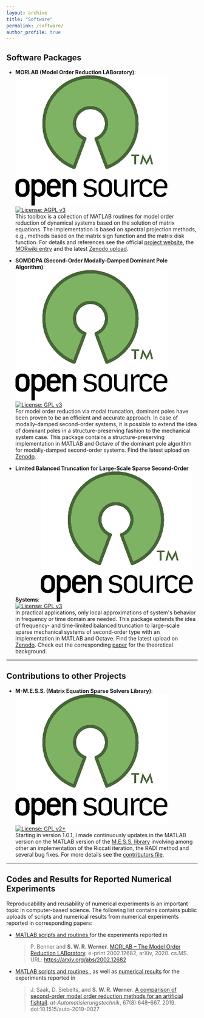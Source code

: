```yaml
---
layout: archive
title: "Software"
permalink: /software/
author_profile: true
--- 
```


## Software Packages ##

* **MORLAB (Model Order Reduction LABoratory)**:
  <a target ="_blank"
  href="https://en.wikipedia.org/wiki/Open-source_software">
  <img src="../images/open_source_symbol.png" alt="Open Source Software"
  class="opensource"></a>
  <a href="https://www.gnu.org/licenses/agpl-3.0">
  <img src="https://img.shields.io/badge/License-AGPL%20v3+-blue.svg"
  alt="License: AGPL v3" class="badge"></a><br/>
  This toolbox is a collection of MATLAB routines for model order reduction of 
  dynamical systems based on the solution of matrix equations.
  The implementation is based on spectral projection methods, e.g., methods 
  based on the matrix sign function and the matrix disk function.
  For details and references see the official <a target="_blank" 
  href="https://www.mpi-magdeburg.mpg.de/projects/morlab">project website</a>, 
  the <a target="_blank" 
  href="https://morwiki.mpi-magdeburg.mpg.de/morwiki/index.php/MORLAB">MORwiki 
  entry</a> and the latest <a target="_blank" 
  href="https://doi.org/10.5281/zenodo.842658">Zenodo upload</a>.

* **SOMDDPA (Second-Order Modally-Damped Dominant Pole Algorithm)**:
  <a target ="_blank"
  href="https://en.wikipedia.org/wiki/Open-source_software">
  <img src="../images/open_source_symbol.png" alt="Open Source Software"
  class="opensource"></a>
  <a href="https://www.gnu.org/licenses/gpl-3.0">
  <img src="https://img.shields.io/badge/License-GPLv3+-blue.svg"
  alt="License: GPL v3" class="badge"></a><br/>
  For model order reduction via modal truncation, dominant poles have been 
  proven to be an efficient and accurate approach.
  In case of modally-damped second-order systems, it is possible to extend the 
  idea of dominant poles in a structure-preserving fashion to the mechanical 
  system case.
  This package contains a structure-preserving implementation in MATLAB and 
  Octave of the dominant pole algorithm for modally-damped second-order systems.
  Find the latest upload on <a target="_blank" 
  href="https://doi.org/10.5281/zenodo.2553901">Zenodo</a>.

* **Limited Balanced Truncation for Large-Scale Sparse Second-Order Systems**:
  <a target ="_blank"
  href="https://en.wikipedia.org/wiki/Open-source_software">
  <img src="../images/open_source_symbol.png" alt="Open Source Software"
  class="opensource"></a>
  <a href="https://www.gnu.org/licenses/gpl-3.0">
  <img src="https://img.shields.io/badge/License-GPLv3+-blue.svg"
  alt="License: GPL v3" class="badge"></a><br/>
  In practical applications, only local approximations of system's behavior in 
  frequency or time domain are needed.
  This package extends the idea of frequency- and time-limited balanced 
  truncation to large-scale sparse mechanical systems of second-order type with 
  an implementation in MATLAB and Octave.
  Find the latest upload on <a target="_blank" 
  href="https://doi.org/10.5281/zenodo.2553925">Zenodo</a>.
  Check out the corresponding <a target="_blank" 
  href="https://doi.org/10.1016/j.laa.2020.06.024">paper</a> for the theoretical 
  background.

---

## Contributions to other Projects ##

* **M-M.E.S.S. (Matrix Equation Sparse Solvers Library)**:
  <a target ="_blank"
  href="https://en.wikipedia.org/wiki/Open-source_software">
  <img src="../images/open_source_symbol.png" alt="Open Source Software"
  class="opensource"></a>
  <a href="https://www.gnu.org/licenses/gpl-2.0">
  <img src="https://img.shields.io/badge/License-GPL%20v2+-orange.svg"
  alt="License: GPL v2+" class="badge"></a><br/>
  Starting in version 1.0.1, I made continuously updates in the MATLAB version 
  on the MATLAB version of the <a target="_blank" 
  href="https://www.mpi-magdeburg.mpg.de/projects/mess">M.E.S.S. library</a>
  involving among other an implementation of the Riccati iteration, the RADI
  method and several bug fixes.
  For more details see the <a target="_blank"
  href="https://gitlab.mpi-magdeburg.mpg.de/mess/mmess-releases/-/blob/master/CONTRIBUTORS.md">contributors file</a>.

---

## Codes and Results for Reported Numerical Experiments ##

Reproducability and reusability of numerical experiments is an important topic 
in computer-based science.
The following list contains contains public uploads of scripts and numerical 
results from numerical experiments reported in corresponding papers:

* <a target="_black" href="https://zenodo.org/record/3865495">MATLAB scripts and 
  routines </a> for the experiments reported in
  > P. Benner and <strong>S. W. R. Werner</strong>. <a target="blank_"
  > href="https://arxiv.org/abs/2002.12682">MORLAB &ndash; The Model Order
  > Reduction LABoratory</a>. e-print 2002.12682, arXiv, 2020. cs.MS.
  > URL: https://arxiv.org/abs/2002.12682

* <a target="_black" href="https://zenodo.org/record/2563874">MATLAB scripts and 
  routines </a>, as well as <a target="_black" 
  href="https://zenodo.org/record/2564050">numerical results</a> for the 
  experiments reported in
  > J. Saak, D. Siebelts, and <strong>S. W. R. Werner</strong>. <a
  > target="blank_" href="https://doi.org/10.1515/auto-2019-0027">A comparison
  > of second-order model order reduction methods for an artificial
  > fishtail</a>. <i>at-Automatisierungstechnik</i>, 67(8):648&ndash;667, 2019.
  > doi:10.1515/auto-2019-0027
